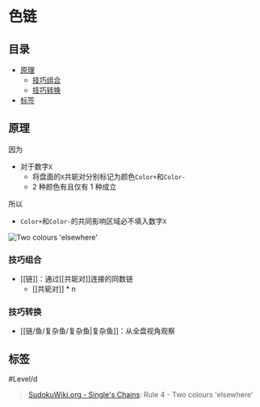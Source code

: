 # 色链

<!-- START doctoc generated TOC please keep comment here to allow auto update -->
<!-- DON'T EDIT THIS SECTION, INSTEAD RE-RUN doctoc TO UPDATE -->
## 目录

- [原理](#%E5%8E%9F%E7%90%86)
  - [技巧组合](#%E6%8A%80%E5%B7%A7%E7%BB%84%E5%90%88)
  - [技巧转换](#%E6%8A%80%E5%B7%A7%E8%BD%AC%E6%8D%A2)
- [标签](#%E6%A0%87%E7%AD%BE)

<!-- END doctoc generated TOC please keep comment here to allow auto update -->

## 原理

因为
- 对于数字`X`
	- 将盘面的`X`共轭对分别标记为颜色`Color+`和`Color-`
	- 2 种颜色有且仅有 1 种成立

所以
- `Color+`和`Color-`的共同影响区域必不填入数字`X`

![Two colours 'elsewhere'](https://www.sudokuwiki.org/PuzImages/SC_Rule4a.png)

###  技巧组合

- [[链]]：通过[[共轭对]]连接的同数链
	- [[共轭对]] * n

###  技巧转换

- [[链/鱼/复杂鱼/复杂鱼|复杂鱼]]：从全盘视角观察

## 标签

#Level/d

> [SudokuWiki.org - Single's Chains](https://www.sudokuwiki.org/Singles_Chains): Rule 4 - Two colours 'elsewhere'

